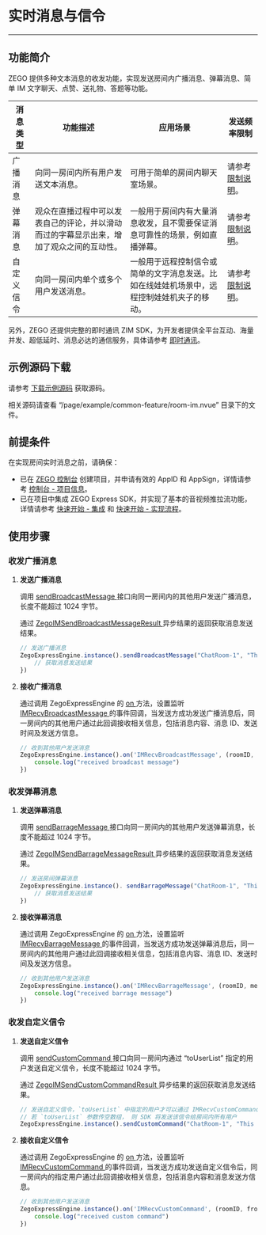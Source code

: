 # 实时消息与信令

- - -

## 功能简介


ZEGO 提供多种文本消息的收发功能，实现发送房间内广播消息、弹幕消息、简单 IM 文字聊天、点赞、送礼物、答题等功能。


| 消息类型 | 功能描述 | 应用场景 | 发送频率限制 |
|-------|--------|--------|--------|
| 广播消息 | 向同一房间内所有用户发送文本消息。 | 可用于简单的房间内聊天室场景。 | 请参考 [限制说明](https://doc-zh.zego.im/article/10333)。 |
| 弹幕消息 | 观众在直播过程中可以发表自己的评论，并以滑动而过的字幕显示出来，增加了观众之间的互动性。 | 一般用于房间内有大量消息收发，且不需要保证消息可靠性的场景，例如直播弹幕。 | 请参考 [限制说明](https://doc-zh.zego.im/article/10333)。|
| 自定义信令 | 向同一房间内单个或多个用户发送消息。 | 一般用于远程控制信令或简单的文字消息发送。比如在线娃娃机场景中，远程控制娃娃机夹子的移动。 | 请参考 [限制说明](https://doc-zh.zego.im/article/10333)。

另外，ZEGO 还提供完整的即时通讯 ZIM SDK，为开发者提供全平台互动、海量并发、超低延时、消息必达的通信服务，具体请参考 [即时通讯](https://doc-zh.zego.im/article/15337)。

## 示例源码下载

请参考 [下载示例源码](/real-time-video-uniapp/quick-start/run-example-code) 获取源码。

相关源码请查看 “/page/example/common-feature/room-im.nvue” 目录下的文件。

## 前提条件

在实现房间实时消息之前，请确保：

- 已在 [ZEGO 控制台](https://console.zego.im) 创建项目，并申请有效的 AppID 和 AppSign，详情请参考 [控制台 - 项目信息](/console/project-info)。
- 已在项目中集成 ZEGO Express SDK，并实现了基本的音视频推拉流功能，详情请参考 [快速开始 - 集成](https://doc-zh.zego.im/article/7774) 和 [快速开始 - 实现流程](https://doc-zh.zego.im/article/10330)。


## 使用步骤

### 收发广播消息

1. **发送广播消息**

   调用 [sendBroadcastMessage ](https://doc-zh.zego.im/unique-api/express-video-sdk/zh/javascript_uni-app/classes/_zegoexpressengine_.zegoexpressengine.html#sendbroadcastmessage) 接口向同一房间内的其他用户发送广播消息，长度不能超过 1024 字节。

   通过 [ZegoIMSendBroadcastMessageResult ](https://doc-zh.zego.im/unique-api/express-video-sdk/zh/javascript_uni-app/interfaces/_zegoexpressdefines_.zegoimsendbroadcastmessageresult.html) 异步结果的返回获取消息发送结果。

   ```javascript
   // 发送广播消息
   ZegoExpressEngine.instance().sendBroadcastMessage("ChatRoom-1", "This is a broadcast message").then((result) => {
       // 获取消息发送结果
   })
   ```

2. **接收广播消息**

    通过调用 ZegoExpressEngine 的 [on ](https://doc-zh.zego.im/unique-api/express-video-sdk/zh/javascript_uni-app/classes/_zegoexpressengine_.zegoexpressengine.html#on) 方法，设置监听 [IMRecvBroadcastMessage ](https://doc-zh.zego.im/unique-api/express-video-sdk/zh/javascript_uni-app/interfaces/_zegoexpresseventhandler_.zegoeventlistener.html#imrecvbroadcastmessage) 的事件回调，当发送方成功发送广播消息后，同一房间内的其他用户通过此回调接收相关信息，包括消息内容、消息 ID、发送时间及发送方信息。

   ```javascript
   // 收到其他用户发送消息
   ZegoExpressEngine.instance().on('IMRecvBroadcastMessage', (roomID, messageList) => {
       console.log("received broadcast message")
   })
   ```

### 收发弹幕消息

1. **发送弹幕消息**

   调用 [sendBarrageMessage ](https://doc-zh.zego.im/unique-api/express-video-sdk/zh/javascript_uni-app/classes/_zegoexpressengine_.zegoexpressengine.html#sendbarragemessage) 接口向同一房间内的其他用户发送弹幕消息，长度不能超过 1024 字节。

   通过 [ZegoIMSendBarrageMessageResult ](https://doc-zh.zego.im/unique-api/express-video-sdk/zh/javascript_uni-app/interfaces/_zegoexpressdefines_.zegoimsendbarragemessageresult.html) 异步结果的返回获取消息发送结果。

   ```javascript
   // 发送房间弹幕消息
   ZegoExpressEngine.instance(). sendBarrageMessage("ChatRoom-1", "This is a barrage message").then((result) => {
       // 获取消息发送结果
   })
   ```

2. **接收弹幕消息**

   通过调用 ZegoExpressEngine 的 [on ](https://doc-zh.zego.im/unique-api/express-video-sdk/zh/javascript_uni-app/classes/_zegoexpressengine_.zegoexpressengine.html#on) 方法，设置监听 [IMRecvBarrageMessage ](https://doc-zh.zego.im/unique-api/express-video-sdk/zh/javascript_uni-app/interfaces/_zegoexpresseventhandler_.zegoeventlistener.html#imrecvbarragemessage) 的事件回调，当发送方成功发送弹幕消息后，同一房间内的其他用户通过此回调接收相关信息，包括消息内容、消息 ID、发送时间及发送方信息。

   ```javascript
   // 收到其他用户发送消息
   ZegoExpressEngine.instance().on('IMRecvBarrageMessage', (roomID, messageList) => {
       console.log("received barrage message")
   })
   ```

### 收发自定义信令

1. **发送自定义信令**

   调用 [sendCustomCommand ](https://doc-zh.zego.im/unique-api/express-video-sdk/zh/javascript_uni-app/classes/_zegoexpressengine_.zegoexpressengine.html#sendcustomcommand) 接口向同一房间内通过 “toUserList” 指定的用户发送自定义信令，长度不能超过 1024 字节。

   通过 [ZegoIMSendCustomCommandResult ](https://doc-zh.zego.im/unique-api/express-video-sdk/zh/javascript_uni-app/interfaces/_zegoexpressdefines_.zegoimsendcustomcommandresult.html) 异步结果的返回获取消息发送结果。

   ```javascript
   // 发送自定义信令，`toUserList` 中指定的用户才可以通过 IMRecvCustomCommand 事件收到此信令
   // 若 `toUserList` 参数传空数组， 则 SDK 将发送该信令给房间内所有用户
   ZegoExpressEngine.instance().sendCustomCommand("ChatRoom-1", "This is a custom command", toUserList)
   ```

2. **接收自定义信令**

   通过调用 ZegoExpressEngine 的 [on ](https://doc-zh.zego.im/unique-api/express-video-sdk/zh/javascript_uni-app/classes/_zegoexpressengine_.zegoexpressengine.html#on) 方法，设置监听 [IMRecvCustomCommand ](https://doc-zh.zego.im/unique-api/express-video-sdk/zh/javascript_uni-app/interfaces/_zegoexpresseventhandler_.zegoeventlistener.html#imrecvcustomcommand) 的事件回调，当发送方成功发送自定义信令后，同一房间内的指定用户通过此回调接收相关信息，包括消息内容和消息发送方信息。

    ```javascript
   // 收到其他用户发送消息
   ZegoExpressEngine.instance().on('IMRecvCustomCommand', (roomID, fromUser, command) => {
        console.log("received custom command")
   })
   ```

